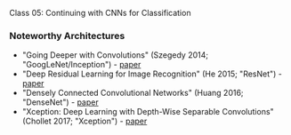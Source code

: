 Class 05: Continuing with CNNs for Classification
### Noteworthy Architectures
- "Going Deeper with Convolutions" (Szegedy 2014; "GoogLeNet/Inception") - [paper](https://arxiv.org/abs/1409.4842)
- "Deep Residual Learning for Image Recognition" (He 2015; "ResNet") - [paper](https://arxiv.org/abs/1512.03385)
- "Densely Connected Convolutional Networks" (Huang 2016; "DenseNet") - [paper](https://arxiv.org/abs/1608.06993)
- "Xception: Deep Learning with Depth-Wise Separable Convolutions" (Chollet 2017; "Xception") - [paper](https://arxiv.org/abs/1610.02357)
